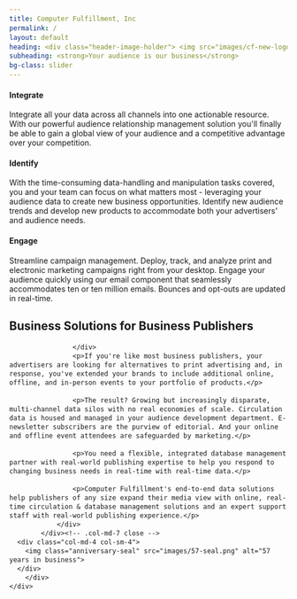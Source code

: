 ```yaml
---
title: Computer Fulfillment, Inc
permalink: /
layout: default
heading: <div class="header-image-holder"> <img src="images/cf-new-logo-transparent.png" height="256" alt="Computer Fulfillment, Inc" /></div>
subheading: <strong>Your audience is our business</strong>
bg-class: slider
---
```


<!-- Service Start -->
<section class="service">
  <div class="container">
			<div class="col-sm-6 col-md-4">
        <div class="service-item">
          <i class="ion-android-contract"></i>
          <h4>Integrate</h4>
          <p>Integrate all your data across all channels into one actionable resource. With our powerful audience relationship management solution you'll finally be able to gain a global view of your audience and a competitive advantage over your competition.</p>
        </div>
      </div>
      <div class="col-sm-6 col-md-4">
        <div class="service-item">
          <i class="ion-search"></i>
          <h4>Identify</h4>
          <p>With the time-consuming data-handling and manipulation tasks covered, you and your team can focus on what matters most - leveraging your audience data to create new business opportunities. Identify new audience trends and develop new products to accommodate both your advertisers' and audience needs.</p>
        </div>
      </div>
      <div class="col-sm-6 col-md-4">
        <div class="service-item">
          <i class="ion-earth"></i>
          <h4>Engage</h4>
          <p>Streamline campaign management. Deploy, track, and analyze print and electronic marketing campaigns right from your desktop. Engage your audience quickly using our email component that seamlessly accommodates ten or ten million emails. Bounces and opt-outs are updated in  real-time.</p>
        </div>
      </div>
    </div>
  <!-- </div> -->
</section>

<section class="about section">
	<div class="container">
		<div class="row">
			<div class="col-md-8 col-sm-8">
				<div class="block">
					<div class="section-title">
						<h2>Business Solutions for Business Publishers</h2>

					</div>
					<p>If you're like most business publishers, your advertisers are looking for alternatives to print advertising and, in response, you've extended your brands to include additional online, offline, and in-person events to your portfolio of products.</p>

					<p>The result? Growing but increasingly disparate, multi-channel data silos with no real economies of scale. Circulation data is housed and managed in your audience development department. E-newsletter subscribers are the purview of editorial. And your online and offline event attendees are safeguarded by marketing.</p>

					<p>You need a flexible, integrated database management partner with real-world publishing expertise to help you respond to changing business needs in real-time with real-time data.</p>

					<p>Computer Fulfillment's end-to-end data solutions help publishers of any size expand their media view with online, real-time circulation & database management solutions and an expert support staff with real-world publishing experience.</p>
				</div>
			</div><!-- .col-md-7 close -->
      <div class="col-md-4 col-sm-4">
        <img class="anniversary-seal" src="images/57-seal.png" alt="57 years in business">
      </div>
		</div>
	</div>
</section>
